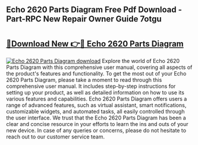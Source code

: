 ## Echo 2620 Parts Diagram Free Pdf Download - Part-RPC New Repair Owner Guide 7otgu

# <h2><a href="http://dfon5nq.blite.top/?on=Echo+2620+Parts+Diagram">🔗Download New 👉🔴 Echo 2620 Parts Diagram</a></h2>

[![Echo 2620 Parts Diagram download](https://i.imgur.com/lujVjoI.png)](http://dfon5nq.blite.top/?on=Echo+2620+Parts+Diagram)
Explore the world of Echo 2620 Parts Diagram with this comprehensive user manual, covering all aspects of the product's features and functionality. To get the most out of your Echo 2620 Parts Diagram, please take a moment to read through this comprehensive user manual. It includes step-by-step instructions for setting up your product, as well as detailed information on how to use its various features and capabilities. Echo 2620 Parts Diagram offers users a range of advanced features, such as virtual assistant, smart notifications, customizable widgets, and automated tasks, all easily controlled through the user interface. We trust that the Echo 2620 Parts Diagram has been a clear and concise resource in your efforts to learn the ins and outs of your new device. In case of any queries or concerns, please do not hesitate to reach out to our customer service team.
